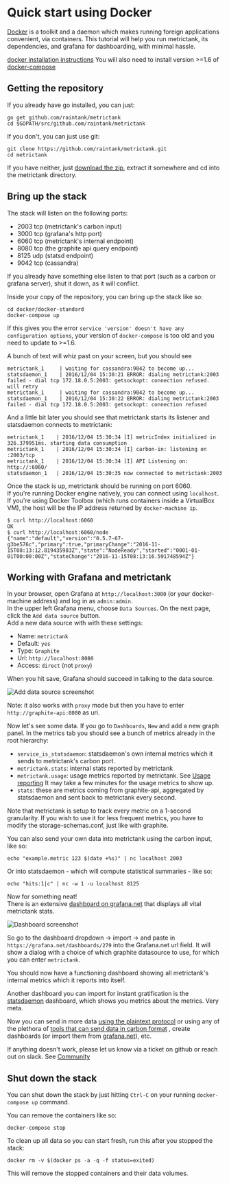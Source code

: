 # Quick start using Docker

[Docker](docker.io) is a toolkit and a daemon which makes running foreign applications convenient, via containers.
This tutorial will help you run metrictank, its dependencies, and grafana for dashboarding, with minimal hassle.

[docker installation instructions](https://www.docker.com/products/overview)
You will also need to install version >=1.6 of [docker-compose](https://docs.docker.com/compose/)

## Getting the repository

If you already have go installed, you can just: 

```
go get github.com/raintank/metrictank
cd $GOPATH/src/github.com/raintank/metrictank
```

If you don't, you can just use git:

```
git clone https://github.com/raintank/metrictank.git
cd metrictank
```

If you have neither, just [download the zip](https://github.com/raintank/metrictank/archive/master.zip), extract it somewhere and cd into the metrictank directory.

## Bring up the stack

The stack will listen on the following ports:

* 2003 tcp (metrictank's carbon input)
* 3000 tcp (grafana's http port)
* 6060 tcp (metrictank's internal endpoint)
* 8080 tcp (the graphite api query endpoint)
* 8125 udp (statsd endpoint)
* 9042 tcp (cassandra)

If you already have something else listen to that port (such as a carbon or grafana server), shut it down, as it will conflict.


Inside your copy of the repository, you can bring up the stack like so:

```
cd docker/docker-standard
docker-compose up
```

If this gives you the error `service 'version' doesn't have any configuration options`,
your version of `docker-compose` is too old and you need to update to >=1.6.

A bunch of text will whiz past on your screen, but you should see

```
metrictank_1     | waiting for cassandra:9042 to become up...
statsdaemon_1    | 2016/12/04 15:30:21 ERROR: dialing metrictank:2003 failed - dial tcp 172.18.0.5:2003: getsockopt: connection refused. will retry
metrictank_1     | waiting for cassandra:9042 to become up...
statsdaemon_1    | 2016/12/04 15:30:22 ERROR: dialing metrictank:2003 failed - dial tcp 172.18.0.5:2003: getsockopt: connection refused
```

And a little bit later you should see that metrictank starts its listener and statsdaemon connects to metrictank:

```
metrictank_1    | 2016/12/04 15:30:34 [I] metricIndex initialized in 326.379951ms. starting data consumption
metrictank_1    | 2016/12/04 15:30:34 [I] carbon-in: listening on :2003/tcp
metrictank_1    | 2016/12/04 15:30:34 [I] API Listening on: http://:6060/
statsdaemon_1   | 2016/12/04 15:30:35 now connected to metrictank:2003
```

Once the stack is up, metrictank should be running on port 6060.  
If you're running Docker engine natively, you can connect using `localhost`. If you're using Docker Toolbox (which runs containers inside a VirtualBox VM), the host will be the IP address returned by `docker-machine ip`.

```
$ curl http://localhost:6060
OK
$ curl http://localhost:6060/node
{"name":"default","version":"0.5.7-67-g3be576c","primary":true,"primaryChange":"2016-11-15T08:13:12.819435983Z","state":"NodeReady","started":"0001-01-01T00:00:00Z","stateChange":"2016-11-15T08:13:16.591748594Z"}
```

## Working with Grafana and metrictank

In your browser, open Grafana at `http://localhost:3000` (or your docker-machine address) and log in as `admin:admin`.  
In the upper left Grafana menu, choose `Data Sources`. On the next page, click the `Add data source` button.  
Add a new data source with with these settings:

* Name: `metrictank`
* Default: `yes`
* Type: `Graphite`
* Url: `http://localhost:8080`
* Access: `direct` (not `proxy`)

When you hit save, Grafana should succeed in talking to the data source.

![Add data source screenshot](https://raw.githubusercontent.com/raintank/metrictank/master/docs/assets/add-datasource-docker.png)

Note: it also works with `proxy` mode but then you have to enter `http://graphite-api:8080` as uri.

Now let's see some data.  If you go to `Dashboards`, `New` and add a new graph panel.
In the metrics tab you should see a bunch of metrics already in the root hierarchy:

* `service_is_statsdaemon`: statsdaemon's own internal metrics which it sends to metrictank's carbon port.
* `metrictank.stats`: internal stats reported by metrictank
* `metrictank.usage`: usage metrics reported by metrictank.  See
[Usage reporting](https://github.com/raintank/metrictank/blob/master/docs/usage-reporting.md)
It may take a few minutes for the usage metrics to show up.
* `stats`: these are metrics coming from graphite-api, aggregated by statsdaemon and sent back to metrictank every second.


Note that metrictank is setup to track every metric on a 1-second granularity.  If you wish to use it for less frequent metrics,
you have to modify the storage-schemas.conf, just like with graphite.

You can also send your own data into metrictank using the carbon input, like so:

```
echo "example.metric 123 $(date +%s)" | nc localhost 2003
```

Or into statsdaemon - which will compute statistical summaries - like so:

```
echo "hits:1|c" | nc -w 1 -u localhost 8125
```


Now for something neat!  
There is an extensive [dashboard on grafana.net](https://grafana.net/dashboards/279) that displays all vital metrictank stats.

![Dashboard screenshot](https://raw.githubusercontent.com/raintank/metrictank/master/docs/assets/dashboard-screenshot.png)

So go to the dashboard dropdown -> import -> and paste in `https://grafana.net/dashboards/279` into the Grafana.net url field.
It will show a dialog with a choice of which graphite datasource to use, for which you can enter `metrictank`.

You should now have a functioning dashboard showing all metrictank's internal metrics which it reports into itself.

Another dashboard you can import for instant gratification is the [statsdaemon](https://grafana.net/dashboards/297) dashboard, which shows you
metrics about the metrics.  Very meta.

Now you can send in more data [using the plaintext protocol](http://graphite.readthedocs.io/en/latest/feeding-carbon.html) or using any
of the plethora of [tools that can send data in carbon format](http://graphite.readthedocs.io/en/latest/tools.html)
, create dashboards (or import them from [grafana.net](https://grafana.net)), etc.

If anything doesn't work, please let us know via a ticket on github or reach out on slack. See
[Community](https://github.com/raintank/metrictank/blob/master/docs/community.md)


## Shut down the stack

You can shut down the stack by just hitting `Ctrl-C` on your running `docker-compose up` command.


You can remove the containers like so:
```
docker-compose stop
```

To clean up all data so you can start fresh, run this after you stopped the stack:
```
docker rm -v $(docker ps -a -q -f status=exited)
```
This will remove the stopped containers and their data volumes.
